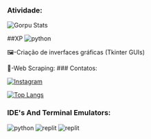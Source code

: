 ### Atividade:
![Gorpu Stats](https://github-readme-stats.vercel.app/api?username=gorpu&show_icons=true&theme=highcontrast)

##XP
<img aling="cente" alt="python" src="https://img.shields.io/badge/Python-3776AB?style=for-the-badge&logo=python&logoColor=white"/>
  <p>🖼️-Criação de inverfaces gráficas (Tkinter GUIs)
  <p>🤖-Web Scraping:
### Contatos:
  
[![Instagram](https://img.shields.io/badge/Instagram-E4405F?style=for-the-badge&logo=instagram&logoColor=white)](https://www.instagram.com/liedsonrocha_/)

[![Top Langs](https://github-readme-stats.vercel.app/api/top-langs/?username=gorpu&langs_count=8)](https://github.com/anuraghazra/github-readme-stats)

### IDE's And Terminal Emulators:
<div style="display: in_line_block">
  <img aling="cente" alt="python" src="https://img.shields.io/badge/Visual_Studio-5C2D91?style=for-the-badge&logo=visual%20studio&logoColor=white"/>
  <img aling="cente" alt="replit" src="https://img.shields.io/badge/replit-667881?style=for-the-badge&logo=replit&logoColor=white"/>
  <img aling="cente" alt="replit" src="https://img.shields.io/badge/GNU%20Bash-4EAA25?style=for-the-badge&logo=GNU%20Bash&logoColor=white"/>
</div>

